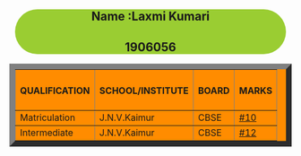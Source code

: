 <!doctype html>
<html>
<head>
    <meta charset="UTF-8/">
    <title>Educational Details</title>
    <style>
    .name{
        text-align:center;
        margin:10px;
       border-radius :50px;
        background-color:yellowgreen ;
    }
    .abc{
        text-align:center;
        margin:"50%";
        padding:"50%";
       border-radius :50px;
       background-position-x: center;
       background-position-y:center ; 
    }
    </style>
</head>
<body>
    <div class="name">
    <h2>Name :Laxmi Kumari</h2>
    <h2>1906056</h2>
</div>
<div class="abc">
    <table border="10px" style="background-color: darkorange"; >
        <th><h4>QUALIFICATION</h4></th>
        <th><h4>SCHOOL/INSTITUTE</h4></th>
        <th><h4>BOARD</h4></th>
        <th><h4>MARKS</h4></th>
        <tr>
            <td>Matriculation</td>
            <td>J.N.V.Kaimur</td>
            <td>CBSE</td>
            <td><a href="Matric.html">#10</a></td>
        </tr>
        <tr>
            <td>Intermediate</td>
            <td>J.N.V.Kaimur</td>
            <td>CBSE</td>
            <td><a href="https://laxmi25.github.io/Education/">#12</a></td>
        </tr>
    </table>
</div>
</body>
</html>
